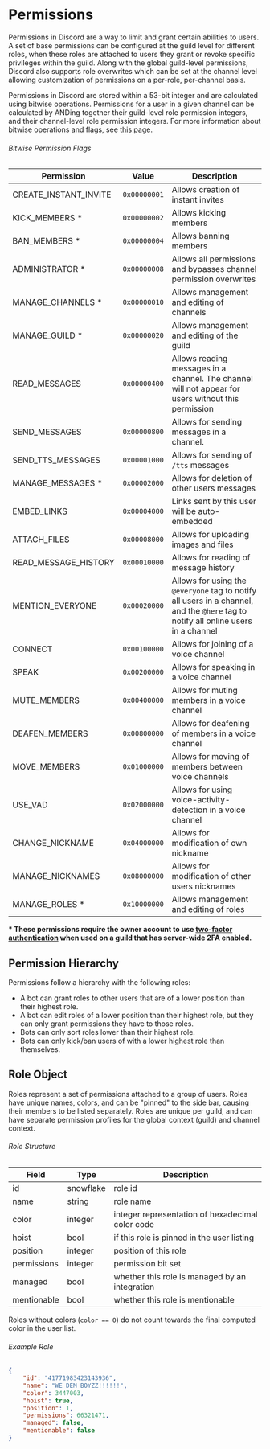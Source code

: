 # Permissions

Permissions in Discord are a way to limit and grant certain abilities to users. A set of base permissions can be configured at the guild level for different roles, when these roles are attached to users they grant or revoke specific privileges within the guild. Along with the global guild-level permissions, Discord also supports role overwrites which can be set at the channel level allowing customization of permissions on a per-role, per-channel basis.

Permissions in Discord are stored within a 53-bit integer and are calculated using bitwise operations. Permissions for a user in a given channel can be calculated by ANDing together their guild-level role permission integers, and their channel-level role permission integers. For more information about bitwise operations and flags, see [this page](https://en.wikipedia.org/wiki/Bit_field).

###### Bitwise Permission Flags

| Permission | Value | Description |
|------------|-------|-----------|
| CREATE\_INSTANT_INVITE | `0x00000001` | Allows creation of instant invites |
| KICK_MEMBERS * | `0x00000002` | Allows kicking members |
| BAN_MEMBERS * | `0x00000004` | Allows banning members |
| ADMINISTRATOR * | `0x00000008` | Allows all permissions and bypasses channel permission overwrites |
| MANAGE_CHANNELS * | `0x00000010` | Allows management and editing of channels |
| MANAGE_GUILD * | `0x00000020` | Allows management and editing of the guild |
| READ_MESSAGES | `0x00000400` | Allows reading messages in a channel. The channel will not appear for users without this permission |
| SEND_MESSAGES | `0x00000800` | Allows for sending messages in a channel. |
| SEND\_TTS_MESSAGES | `0x00001000` | Allows for sending of `/tts` messages |
| MANAGE_MESSAGES *  | `0x00002000` | Allows for deletion of other users messages |
| EMBED_LINKS | `0x00004000` | Links sent by this user will be auto-embedded |
| ATTACH_FILES | `0x00008000` | Allows for uploading images and files |
| READ\_MESSAGE_HISTORY | `0x00010000` | Allows for reading of message history |
| MENTION_EVERYONE | `0x00020000` | Allows for using the `@everyone` tag to notify all users in a channel, and the `@here` tag to notify all online users in a channel |
| CONNECT | `0x00100000` | Allows for joining of a voice channel |
| SPEAK | `0x00200000` | Allows for speaking in a voice channel |
| MUTE_MEMBERS | `0x00400000` | Allows for muting members in a voice channel |
| DEAFEN_MEMBERS | `0x00800000` | Allows for deafening of members in a voice channel |
| MOVE_MEMBERS | `0x01000000` | Allows for moving of members between voice channels |
| USE_VAD | `0x02000000` | Allows for using voice-activity-detection in a voice channel |
| CHANGE_NICKNAME | `0x04000000` | Allows for modification of own nickname |
| MANAGE_NICKNAMES | `0x08000000` | Allows for modification of other users nicknames |
| MANAGE_ROLES * | `0x10000000` | Allows management and editing of roles |

**\* These permissions require the owner account to use [two-factor authentication](#DOCS_OAUTH2/twofactor-authentication-requirement) when used on a guild that has server-wide 2FA enabled.**

## Permission Hierarchy

Permissions follow a hierarchy with the following roles:

* A bot can grant roles to other users that are of a lower position than their highest role.
* A bot can edit roles of a lower position than their highest role, but they can only grant permissions they have to those roles.
* Bots can only sort roles lower than their highest role.
* Bots can only kick/ban users of with a lower highest role than themselves.


## Role Object

Roles represent a set of permissions attached to a group of users. Roles have unique names, colors, and can be "pinned" to the side bar, causing their members to be listed separately. Roles are unique per guild, and can have separate permission profiles for the global context (guild) and channel context.

###### Role Structure

| Field | Type | Description |
|-------|------|-------------|
| id | snowflake | role id |
| name | string | role name |
| color | integer | integer representation of hexadecimal color code |
| hoist | bool | if this role is pinned in the user listing |
| position | integer | position of this role |
| permissions | integer | permission bit set |
| managed | bool | whether this role is managed by an integration |
| mentionable | bool | whether this role is mentionable |

Roles without colors (`color == 0`) do not count towards the final computed color in the user list.

###### Example Role

```json
{
	"id": "41771983423143936",
	"name": "WE DEM BOYZZ!!!!!!",
	"color": 3447003,
	"hoist": true,
	"position": 1,
	"permissions": 66321471,
	"managed": false,
	"mentionable": false
}
```

